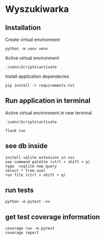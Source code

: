 # Wyszukiwarka

## Installation

Create virtual environment
```
python -m venv venv
```

Active virtual environment
```
.\venv\Scripts\activate
```

Install application dependecies
```
pip install -r requirements.txt
```

## Run application in terminal

Active virtual environment in new terminal
```
.\venv\Scripts\activate
```

```
flask run
```

## see db inside
```
install sqlite extension in vsc
use command palette (ctrl + shift + p)
type  >sqlite new_query
select * from user
run file (ctrl + shift + q)
```

## run tests
```
python -m pytest -vv
```

## get test coverage information
```
coverage run -m pytest
coverage report
```

